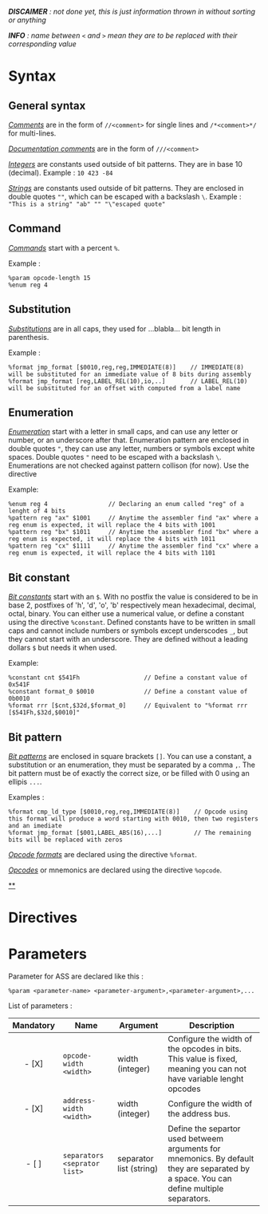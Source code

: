 ***DISCAIMER*** *: not done yet, this is just information thrown in without sorting or anything*

***INFO*** *: name between `<` and `>` mean they are to be replaced with their corresponding value*

# Syntax

## General syntax

<u>*Comments*</u> are in the form of ` //<comment> ` for single lines and ` /*<comment>*/ ` for multi-lines.

<u>*Documentation comments*</u> are in the form of ` ///<comment> `

<u>*Integers*</u> are constants used outside of bit patterns. They are in base 10 (decimal). Example : `10 423 -84`

<u>*Strings*</u> are constants used outside of bit patterns. They are enclosed in double quotes `""`, which can be escaped with a backslash `\`. Example : `"This is a string" "ab" "" "\"escaped quote"`

## Command

<u>*Commands*</u> start with a percent `%`.

Example :

```
%param opcode-length 15
%enum reg 4
```

## Substitution

<u>*Substitutions*</u> are in all caps, they used for ...blabla... bit length in parenthesis.

Example :

```
%format jmp_format [$0010,reg,reg,IMMEDIATE(8)]    // IMMEDIATE(8) will be substituted for an immediate value of 8 bits during assembly
%format jmp_format [reg,LABEL_REL(10),io,..]       // LABEL_REL(10) will be substituted for an offset with computed from a label name
```

## Enumeration

<u>*Enumeration*</u> start with a letter in small caps, and can use any letter or number, or an underscore after that. Enumeration pattern are enclosed in double quotes `"`, they can use any letter, numbers or symbols except white spaces. Double quotes `"` need to be escaped with a backslash `\`. Enumerations are not checked against pattern collison (for now). Use the directive 

Example:

```
%enum reg 4                 // Declaring an enum called "reg" of a lenght of 4 bits
%pattern reg "ax" $1001     // Anytime the assembler find "ax" where a reg enum is expected, it will replace the 4 bits with 1001
%pattern reg "bx" $1011     // Anytime the assembler find "bx" where a reg enum is expected, it will replace the 4 bits with 1011
%pattern reg "cx" $1111     // Anytime the assembler find "cx" where a reg enum is expected, it will replace the 4 bits with 1101
```

## Bit constant

<u>*Bit constants*</u> start with an `$`. With no postfix the value is considered to be in base 2, postfixes of 'h', 'd', 'o', 'b' respectively mean hexadecimal, decimal, octal, binary. You can either use a numerical value, or define a constant using the directive `%constant`. Defined constants have to be written in small caps and cannot include numbers or symbols except underscodes `_`, but they cannot start with an underscore. They are defined without a leading dollars `$` but needs it when used.

Example:

```
%constant cnt $541Fh                  // Define a constant value of 0x541F
%constant format_0 $0010              // Define a constant value of 0b0010
%format rrr [$cnt,$32d,$format_0]     // Equivalent to "%format rrr [$541Fh,$32d,$0010]"
```

## Bit pattern

<u>*Bit patterns*</u> are enclosed in square brackets `[]`. You can use a constant, a substitution or an enumeration, they must be separated by a comma `,`. The bit pattern must be of exactly the correct size, or be filled with 0 using an ellipis `...`. 

Examples :
```
%format cmp_ld_type [$0010,reg,reg,IMMEDIATE(8)]    // Opcode using this format will produce a word starting with 0010, then two registers and an imediate
%format jmp_format [$001,LABEL_ABS(16),...]         // The remaining bits will be replaced with zeros
```

<u>*Opcode formats*</u> are declared using the directive `%format`.

<u>*Opcodes*</u> or mnemonics are declared using the directive `%opcode`.

<u>**</u>

# Directives



# Parameters

Parameter for ASS are declared like this :

```
%param <parameter-name> <parameter-argument>,<parameter-argument>,...
```

List of parameters :

| Mandatory | Name                           | Argument                         | Description                    |
| :-------: | ------------------------------ | -------------------------------- | ------------------------------ |
|    - [X]    | `opcode-width <width>`         | width (integer)                  | Configure the width of the opcodes in bits. This value is fixed, meaning you can not have variable lenght opcodes|
|    - [X]    | `address-width <width>`        | width (integer)                  | Configure the width of the address bus. |
|    - [ ]    | `separators <seprator list>`   | separator list (string)          | Define the separtor used betweem arguments for mnemonics. By default they are separated by a space. You can define multiple separators.
